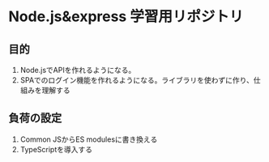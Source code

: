 # Node.js&express 学習用リポジトリ

## 目的
1. Node.jsでAPIを作れるようになる。
1. SPAでのログイン機能を作れるようになる。ライブラリを使わずに作り、仕組みを理解する

## 負荷の設定
1. Common JSからES modulesに書き換える
1. TypeScriptを導入する